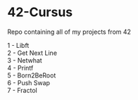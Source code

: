 # 42-Cursus
Repo containing all of my projects from 42

1 - Libft <br>
2 - Get Next Line <br>
3 - Netwhat <br>
4 - Printf <br>
5 - Born2BeRoot <br>
6 - Push Swap <br>
7 - Fractol <br>
 
